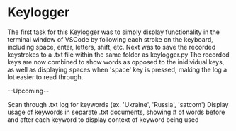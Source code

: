 # Keylogger

The first task for this Keylogger was to simply display functionality in the terminal window of VSCode by following each stroke on the keyboard, including space, enter, letters, shift, etc.
Next was to save the recorded keystrokes to a .txt file within the same folder as keylogger.py
The recorded keys are now combined to show words as opposed to the inidividual keys, as well as displaying spaces when 'space' key is pressed, making the log a lot easier to read through.

--Upcoming--

Scan through .txt log for keywords (ex. 'Ukraine', 'Russia', 'satcom')
Display usage of keywords in separate .txt documents, showing # of words before and after each keyword to display context of keyword being used
